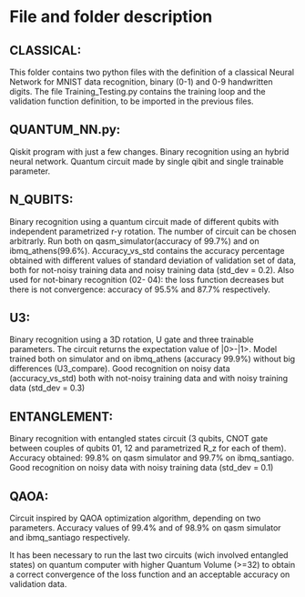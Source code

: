 # File and folder description

## CLASSICAL: 
This folder contains two python files with the definition of a classical Neural Network for MNIST data recognition, binary (0-1) and 0-9 handwritten digits.
The file Training_Testing.py contains the training loop and the validation function definition, to be imported in the previous files.

## QUANTUM_NN.py: 
Qiskit program with just a few changes. Binary recognition using an hybrid neural network. Quantum circuit made by single qibit and single trainable parameter. 

## N_QUBITS: 
Binary recognition using a quantum circuit made of different qubits with independent parametrized r-y rotation. The number of circuit can be chosen arbitrarly. Run both on qasm_simulator(accuracy of 99.7%) and on ibmq_athens(99.6%). Accuracy_vs_std contains the accuracy percentage obtained with different values of standard deviation of validation set of data, both for not-noisy training data and noisy training data (std_dev = 0.2). 
Also used for not-binary recognition (02- 04): the loss function decreases but there is not convergence: accuracy of 95.5% and 87.7% respectively.

## U3: 
Binary recognition using a 3D rotation, U gate and three trainable parameters. The circuit returns the expectation value of |0>-|1>. Model trained both on simulator and on ibmq_athens (accuracy 99.9%) without big differences (U3_compare). Good recognition on noisy data (accuracy_vs_std) both with not-noisy training data and with noisy training data (std_dev = 0.3)

## ENTANGLEMENT:
Binary recognition with entangled states circuit (3 qubits, CNOT gate between couples of qubits 01, 12 and parametrized R_z for each of them). Accuracy obtained: 99.8% on qasm simulator and 99.7% on ibmq_santiago. Good recognition on noisy data with noisy training data (std_dev = 0.1)

## QAOA: 
Circuit inspired by QAOA optimization algorithm, depending on two parameters. Accuracy values of 99.4% and of 98.9% on qasm simulator and ibmq_santiago respectively. 


It has been necessary to run the last two circuits (wich involved entangled states) on quantum computer with higher Quantum Volume (>=32) to obtain a correct convergence of the loss function and an acceptable accuracy on validation data.

